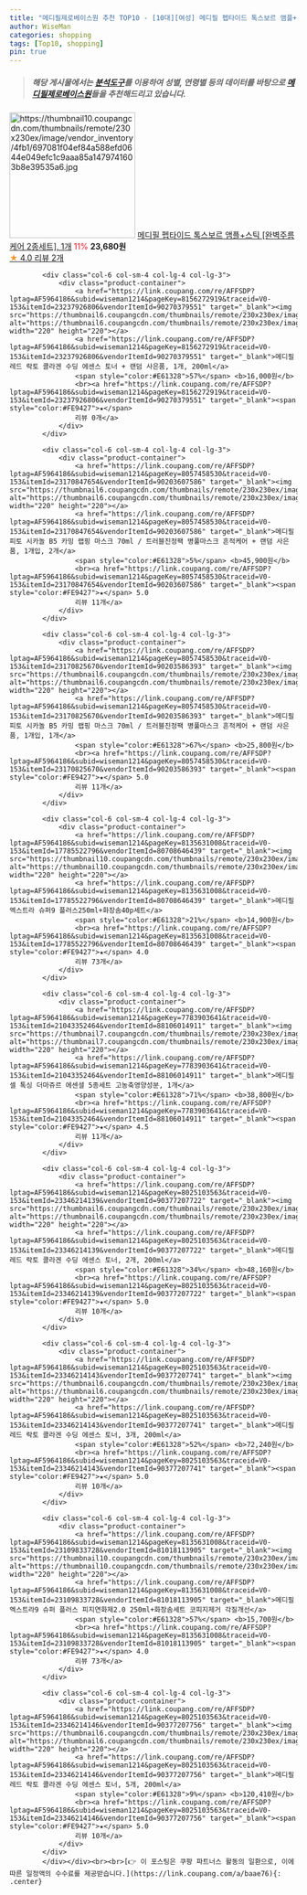 ```yaml
---
title: "메디필제로베이스원 추천 TOP10 - [10대][여성] 메디필 펩타이드 톡스보르 앰플+스틱 [완벽주름케어 2종세트], 1개"
author: WiseMan
categories: shopping
tags: [Top10, shopping]
pin: true
---
```


> ##### 해당 게시물에서는 [**분석도구**](https://itemscout.io/)를 이용하여 **성별**, **연령별** 등의 데이터를 바탕으로 [**메디필제로베이스원**](https://link.coupang.com/a/baae76)들을 추천해드리고 있습니다.
<div class="container"><div class="row">
            <div class="col-6 col-sm-4 col-lg-4 col-lg-3">
                <div class="product-container">
                    <a href="https://link.coupang.com/re/AFFSDP?lptag=AF5964186&subid=wiseman1214&pageKey=7551866954&traceid=V0-153&itemId=19884395271&vendorItemId=83360309607" target="_blank"><img src="https://thumbnail10.coupangcdn.com/thumbnails/remote/230x230ex/image/vendor_inventory/4fb1/697081f04ef84a588efd0644e049efc1c9aaa85a1479741603b8e39535a6.jpg" alt="https://thumbnail10.coupangcdn.com/thumbnails/remote/230x230ex/image/vendor_inventory/4fb1/697081f04ef84a588efd0644e049efc1c9aaa85a1479741603b8e39535a6.jpg" width="220" height="220"></a>
                    <a href="https://link.coupang.com/re/AFFSDP?lptag=AF5964186&subid=wiseman1214&pageKey=7551866954&traceid=V0-153&itemId=19884395271&vendorItemId=83360309607" target="_blank">메디필 펩타이드 톡스보르 앰플+스틱 [완벽주름케어 2종세트], 1개</a>
                    <span style="color:#E61328">11%</span> <b>23,680원</b>
                    <br><a href="https://link.coupang.com/re/AFFSDP?lptag=AF5964186&subid=wiseman1214&pageKey=7551866954&traceid=V0-153&itemId=19884395271&vendorItemId=83360309607" target="_blank"><span style="color:#FE9427">★</span> 4.0
                    리뷰 2개</a>
                </div>
            </div>
            
            <div class="col-6 col-sm-4 col-lg-4 col-lg-3">
                <div class="product-container">
                    <a href="https://link.coupang.com/re/AFFSDP?lptag=AF5964186&subid=wiseman1214&pageKey=8156272919&traceid=V0-153&itemId=23237926806&vendorItemId=90270379551" target="_blank"><img src="https://thumbnail6.coupangcdn.com/thumbnails/remote/230x230ex/image/vendor_inventory/109f/2f48065b1b4cac05626ca484c21485b84099e21c910094ff168ab12cf374.jpg" alt="https://thumbnail6.coupangcdn.com/thumbnails/remote/230x230ex/image/vendor_inventory/109f/2f48065b1b4cac05626ca484c21485b84099e21c910094ff168ab12cf374.jpg" width="220" height="220"></a>
                    <a href="https://link.coupang.com/re/AFFSDP?lptag=AF5964186&subid=wiseman1214&pageKey=8156272919&traceid=V0-153&itemId=23237926806&vendorItemId=90270379551" target="_blank">메디필 레드 락토 콜라겐 수딩 에센스 토너 + 랜덤 사은품, 1개, 200ml</a>
                    <span style="color:#E61328">57%</span> <b>16,000원</b>
                    <br><a href="https://link.coupang.com/re/AFFSDP?lptag=AF5964186&subid=wiseman1214&pageKey=8156272919&traceid=V0-153&itemId=23237926806&vendorItemId=90270379551" target="_blank"><span style="color:#FE9427">★</span> 
                    리뷰 0개</a>
                </div>
            </div>
            
            <div class="col-6 col-sm-4 col-lg-4 col-lg-3">
                <div class="product-container">
                    <a href="https://link.coupang.com/re/AFFSDP?lptag=AF5964186&subid=wiseman1214&pageKey=8057458530&traceid=V0-153&itemId=23170847654&vendorItemId=90203607586" target="_blank"><img src="https://thumbnail6.coupangcdn.com/thumbnails/remote/230x230ex/image/vendor_inventory/8dec/759327190e554125d1b9031c41bcf1d199d587dcce3556ba16ff99628526.jpg" alt="https://thumbnail6.coupangcdn.com/thumbnails/remote/230x230ex/image/vendor_inventory/8dec/759327190e554125d1b9031c41bcf1d199d587dcce3556ba16ff99628526.jpg" width="220" height="220"></a>
                    <a href="https://link.coupang.com/re/AFFSDP?lptag=AF5964186&subid=wiseman1214&pageKey=8057458530&traceid=V0-153&itemId=23170847654&vendorItemId=90203607586" target="_blank">메디필 피토 시카놀 B5 카밍 랩핑 마스크 70ml / 트러블진정팩 병풀마스크 흔적케어 + 랜덤 사은품, 1개입, 2개</a>
                    <span style="color:#E61328">5%</span> <b>45,900원</b>
                    <br><a href="https://link.coupang.com/re/AFFSDP?lptag=AF5964186&subid=wiseman1214&pageKey=8057458530&traceid=V0-153&itemId=23170847654&vendorItemId=90203607586" target="_blank"><span style="color:#FE9427">★</span> 5.0
                    리뷰 11개</a>
                </div>
            </div>
            
            <div class="col-6 col-sm-4 col-lg-4 col-lg-3">
                <div class="product-container">
                    <a href="https://link.coupang.com/re/AFFSDP?lptag=AF5964186&subid=wiseman1214&pageKey=8057458530&traceid=V0-153&itemId=23170825670&vendorItemId=90203586393" target="_blank"><img src="https://thumbnail6.coupangcdn.com/thumbnails/remote/230x230ex/image/vendor_inventory/f132/2001ef269d14d42b71f5c7c1013375cbb15211d4cf3eefba1f40579edd5d.jpg" alt="https://thumbnail6.coupangcdn.com/thumbnails/remote/230x230ex/image/vendor_inventory/f132/2001ef269d14d42b71f5c7c1013375cbb15211d4cf3eefba1f40579edd5d.jpg" width="220" height="220"></a>
                    <a href="https://link.coupang.com/re/AFFSDP?lptag=AF5964186&subid=wiseman1214&pageKey=8057458530&traceid=V0-153&itemId=23170825670&vendorItemId=90203586393" target="_blank">메디필 피토 시카놀 B5 카밍 랩핑 마스크 70ml / 트러블진정팩 병풀마스크 흔적케어 + 랜덤 사은품, 1개입, 1개</a>
                    <span style="color:#E61328">67%</span> <b>25,800원</b>
                    <br><a href="https://link.coupang.com/re/AFFSDP?lptag=AF5964186&subid=wiseman1214&pageKey=8057458530&traceid=V0-153&itemId=23170825670&vendorItemId=90203586393" target="_blank"><span style="color:#FE9427">★</span> 5.0
                    리뷰 11개</a>
                </div>
            </div>
            
            <div class="col-6 col-sm-4 col-lg-4 col-lg-3">
                <div class="product-container">
                    <a href="https://link.coupang.com/re/AFFSDP?lptag=AF5964186&subid=wiseman1214&pageKey=8135631008&traceid=V0-153&itemId=17785522796&vendorItemId=80708646439" target="_blank"><img src="https://thumbnail10.coupangcdn.com/thumbnails/remote/230x230ex/image/vendor_inventory/733e/89df3bddcd3019f0a6eb88e0087947b1b3eff6162092dc20bf0b1f369047.jpg" alt="https://thumbnail10.coupangcdn.com/thumbnails/remote/230x230ex/image/vendor_inventory/733e/89df3bddcd3019f0a6eb88e0087947b1b3eff6162092dc20bf0b1f369047.jpg" width="220" height="220"></a>
                    <a href="https://link.coupang.com/re/AFFSDP?lptag=AF5964186&subid=wiseman1214&pageKey=8135631008&traceid=V0-153&itemId=17785522796&vendorItemId=80708646439" target="_blank">메디필 엑스트라 슈퍼9 플러스250ml+화장솜40p세트</a>
                    <span style="color:#E61328">21%</span> <b>14,900원</b>
                    <br><a href="https://link.coupang.com/re/AFFSDP?lptag=AF5964186&subid=wiseman1214&pageKey=8135631008&traceid=V0-153&itemId=17785522796&vendorItemId=80708646439" target="_blank"><span style="color:#FE9427">★</span> 4.0
                    리뷰 73개</a>
                </div>
            </div>
            
            <div class="col-6 col-sm-4 col-lg-4 col-lg-3">
                <div class="product-container">
                    <a href="https://link.coupang.com/re/AFFSDP?lptag=AF5964186&subid=wiseman1214&pageKey=7783903641&traceid=V0-153&itemId=21043352464&vendorItemId=88106014911" target="_blank"><img src="https://thumbnail7.coupangcdn.com/thumbnails/remote/230x230ex/image/vendor_inventory/1895/98bf52666db6f78475a93f092427d695caa1302bca2912583958a56134f5.jpg" alt="https://thumbnail7.coupangcdn.com/thumbnails/remote/230x230ex/image/vendor_inventory/1895/98bf52666db6f78475a93f092427d695caa1302bca2912583958a56134f5.jpg" width="220" height="220"></a>
                    <a href="https://link.coupang.com/re/AFFSDP?lptag=AF5964186&subid=wiseman1214&pageKey=7783903641&traceid=V0-153&itemId=21043352464&vendorItemId=88106014911" target="_blank">메디필 셀 톡싱 더마쥬르 에센셜 5종세트 고농축영양성분, 1개</a>
                    <span style="color:#E61328">71%</span> <b>38,800원</b>
                    <br><a href="https://link.coupang.com/re/AFFSDP?lptag=AF5964186&subid=wiseman1214&pageKey=7783903641&traceid=V0-153&itemId=21043352464&vendorItemId=88106014911" target="_blank"><span style="color:#FE9427">★</span> 4.5
                    리뷰 11개</a>
                </div>
            </div>
            
            <div class="col-6 col-sm-4 col-lg-4 col-lg-3">
                <div class="product-container">
                    <a href="https://link.coupang.com/re/AFFSDP?lptag=AF5964186&subid=wiseman1214&pageKey=8025103563&traceid=V0-153&itemId=23346214139&vendorItemId=90377207722" target="_blank"><img src="https://thumbnail6.coupangcdn.com/thumbnails/remote/230x230ex/image/vendor_inventory/6bd4/b686a1cb7805a64d9513c2347aa07f36a128eef214159cdcd90da37de9d0.png" alt="https://thumbnail6.coupangcdn.com/thumbnails/remote/230x230ex/image/vendor_inventory/6bd4/b686a1cb7805a64d9513c2347aa07f36a128eef214159cdcd90da37de9d0.png" width="220" height="220"></a>
                    <a href="https://link.coupang.com/re/AFFSDP?lptag=AF5964186&subid=wiseman1214&pageKey=8025103563&traceid=V0-153&itemId=23346214139&vendorItemId=90377207722" target="_blank">메디필 레드 락토 콜라겐 수딩 에센스 토너, 2개, 200ml</a>
                    <span style="color:#E61328">34%</span> <b>48,160원</b>
                    <br><a href="https://link.coupang.com/re/AFFSDP?lptag=AF5964186&subid=wiseman1214&pageKey=8025103563&traceid=V0-153&itemId=23346214139&vendorItemId=90377207722" target="_blank"><span style="color:#FE9427">★</span> 5.0
                    리뷰 10개</a>
                </div>
            </div>
            
            <div class="col-6 col-sm-4 col-lg-4 col-lg-3">
                <div class="product-container">
                    <a href="https://link.coupang.com/re/AFFSDP?lptag=AF5964186&subid=wiseman1214&pageKey=8025103563&traceid=V0-153&itemId=23346214143&vendorItemId=90377207741" target="_blank"><img src="https://thumbnail6.coupangcdn.com/thumbnails/remote/230x230ex/image/vendor_inventory/6bd4/b686a1cb7805a64d9513c2347aa07f36a128eef214159cdcd90da37de9d0.png" alt="https://thumbnail6.coupangcdn.com/thumbnails/remote/230x230ex/image/vendor_inventory/6bd4/b686a1cb7805a64d9513c2347aa07f36a128eef214159cdcd90da37de9d0.png" width="220" height="220"></a>
                    <a href="https://link.coupang.com/re/AFFSDP?lptag=AF5964186&subid=wiseman1214&pageKey=8025103563&traceid=V0-153&itemId=23346214143&vendorItemId=90377207741" target="_blank">메디필 레드 락토 콜라겐 수딩 에센스 토너, 3개, 200ml</a>
                    <span style="color:#E61328">52%</span> <b>72,240원</b>
                    <br><a href="https://link.coupang.com/re/AFFSDP?lptag=AF5964186&subid=wiseman1214&pageKey=8025103563&traceid=V0-153&itemId=23346214143&vendorItemId=90377207741" target="_blank"><span style="color:#FE9427">★</span> 5.0
                    리뷰 10개</a>
                </div>
            </div>
            
            <div class="col-6 col-sm-4 col-lg-4 col-lg-3">
                <div class="product-container">
                    <a href="https://link.coupang.com/re/AFFSDP?lptag=AF5964186&subid=wiseman1214&pageKey=8135631008&traceid=V0-153&itemId=23109833728&vendorItemId=81018113905" target="_blank"><img src="https://thumbnail10.coupangcdn.com/thumbnails/remote/230x230ex/image/vendor_inventory/0ff6/48b99e2136c11c6691a27044dd0e4915f36af05706e5037c30e7fd17cc08.jpg" alt="https://thumbnail10.coupangcdn.com/thumbnails/remote/230x230ex/image/vendor_inventory/0ff6/48b99e2136c11c6691a27044dd0e4915f36af05706e5037c30e7fd17cc08.jpg" width="220" height="220"></a>
                    <a href="https://link.coupang.com/re/AFFSDP?lptag=AF5964186&subid=wiseman1214&pageKey=8135631008&traceid=V0-153&itemId=23109833728&vendorItemId=81018113905" target="_blank">메디필 엑스트라9 슈퍼 플러스 피지연화제2.0 250ml+화장솜세트 코피지제거 각질개선</a>
                    <span style="color:#E61328">57%</span> <b>15,700원</b>
                    <br><a href="https://link.coupang.com/re/AFFSDP?lptag=AF5964186&subid=wiseman1214&pageKey=8135631008&traceid=V0-153&itemId=23109833728&vendorItemId=81018113905" target="_blank"><span style="color:#FE9427">★</span> 4.0
                    리뷰 73개</a>
                </div>
            </div>
            
            <div class="col-6 col-sm-4 col-lg-4 col-lg-3">
                <div class="product-container">
                    <a href="https://link.coupang.com/re/AFFSDP?lptag=AF5964186&subid=wiseman1214&pageKey=8025103563&traceid=V0-153&itemId=23346214146&vendorItemId=90377207756" target="_blank"><img src="https://thumbnail6.coupangcdn.com/thumbnails/remote/230x230ex/image/vendor_inventory/6bd4/b686a1cb7805a64d9513c2347aa07f36a128eef214159cdcd90da37de9d0.png" alt="https://thumbnail6.coupangcdn.com/thumbnails/remote/230x230ex/image/vendor_inventory/6bd4/b686a1cb7805a64d9513c2347aa07f36a128eef214159cdcd90da37de9d0.png" width="220" height="220"></a>
                    <a href="https://link.coupang.com/re/AFFSDP?lptag=AF5964186&subid=wiseman1214&pageKey=8025103563&traceid=V0-153&itemId=23346214146&vendorItemId=90377207756" target="_blank">메디필 레드 락토 콜라겐 수딩 에센스 토너, 5개, 200ml</a>
                    <span style="color:#E61328">9%</span> <b>120,410원</b>
                    <br><a href="https://link.coupang.com/re/AFFSDP?lptag=AF5964186&subid=wiseman1214&pageKey=8025103563&traceid=V0-153&itemId=23346214146&vendorItemId=90377207756" target="_blank"><span style="color:#FE9427">★</span> 5.0
                    리뷰 10개</a>
                </div>
            </div>
            </div></div><br><br>[👉 이 포스팅은 쿠팡 파트너스 활동의 일환으로, 이에 따른 일정액의 수수료를 제공받습니다.](https://link.coupang.com/a/baae76){: .center}